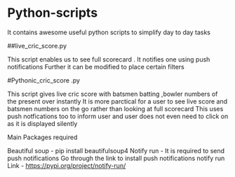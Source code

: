 # Python-scripts
It contains awesome useful python scripts to simplify day to day tasks


##live_cric_score.py

This script enables us to see full scorecard .
It notifies one using push notifications
Further it can be modified to place certain filters

#Pythonic_cric_score .py

This  script gives live cric score with batsmen batting ,bowler numbers of the present over  instantly
It is more parctical for a user to see live score and batsmen numbers on the go rather than looking at full scorecard
This uses push notfications too  to inform user and user does not even need to click on as it is displayed silently


Main Packages  required


Beautiful soup - pip install beautifulsoup4
Notify run - It is required to send push notifications
Go through the link to install push notifications notify run
Link - https://pypi.org/project/notify-run/




